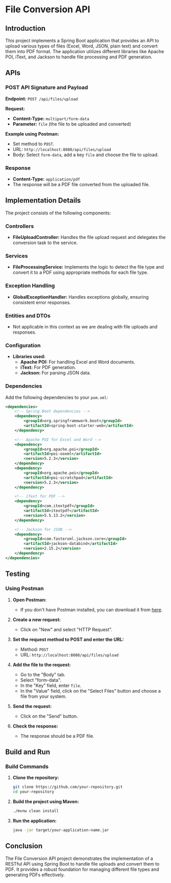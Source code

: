 # File Conversion API

## Introduction

This project implements a Spring Boot application that provides an API to upload various types of files (Excel, Word, JSON, plain text) and convert them into PDF format. The application utilizes different libraries like Apache POI, iText, and Jackson to handle file processing and PDF generation.

## APIs

### POST API Signature and Payload

**Endpoint:** `POST /api/files/upload`

**Request:**

- **Content-Type:** `multipart/form-data`
- **Parameter:** `file` (the file to be uploaded and converted)

**Example using Postman:**

- Set method to `POST`.
- URL: `http://localhost:8080/api/files/upload`
- Body: Select `form-data`, add a key `file` and choose the file to upload.

### Response

- **Content-Type:** `application/pdf`
- The response will be a PDF file converted from the uploaded file.

## Implementation Details

The project consists of the following components:

### Controllers

- **FileUploadController:** Handles the file upload request and delegates the conversion task to the service.

### Services

- **FileProcessingService:** Implements the logic to detect the file type and convert it to a PDF using appropriate methods for each file type.

### Exception Handling

- **GlobalExceptionHandler:** Handles exceptions globally, ensuring consistent error responses.

### Entities and DTOs

- Not applicable in this context as we are dealing with file uploads and responses.

### Configuration

- **Libraries used:**
  - **Apache POI:** For handling Excel and Word documents.
  - **iText:** For PDF generation.
  - **Jackson:** For parsing JSON data.

### Dependencies

Add the following dependencies to your `pom.xml`:

```xml
<dependencies>
    <!-- Spring Boot dependencies -->
    <dependency>
        <groupId>org.springframework.boot</groupId>
        <artifactId>spring-boot-starter-web</artifactId>
    </dependency>

    <!-- Apache POI for Excel and Word -->
    <dependency>
        <groupId>org.apache.poi</groupId>
        <artifactId>poi-ooxml</artifactId>
        <version>5.2.3</version>
    </dependency>
    <dependency>
        <groupId>org.apache.poi</groupId>
        <artifactId>poi-scratchpad</artifactId>
        <version>5.2.3</version>
    </dependency>

    <!-- iText for PDF -->
    <dependency>
        <groupId>com.itextpdf</groupId>
        <artifactId>itextpdf</artifactId>
        <version>5.5.13.2</version>
    </dependency>

    <!-- Jackson for JSON -->
    <dependency>
        <groupId>com.fasterxml.jackson.core</groupId>
        <artifactId>jackson-databind</artifactId>
        <version>2.15.2</version>
    </dependency>
</dependencies>
```

## Testing

### Using Postman

1. **Open Postman:**
   - If you don't have Postman installed, you can download it from [here](https://www.postman.com/downloads/).

2. **Create a new request:**
   - Click on "New" and select "HTTP Request".

3. **Set the request method to POST and enter the URL:**
   - Method: `POST`
   - URL: `http://localhost:8080/api/files/upload`

4. **Add the file to the request:**
   - Go to the "Body" tab.
   - Select "form-data".
   - In the "Key" field, enter `file`.
   - In the "Value" field, click on the "Select Files" button and choose a file from your system.

5. **Send the request:**
   - Click on the "Send" button.

6. **Check the response:**
   - The response should be a PDF file.

## Build and Run

### Build Commands

1. **Clone the repository:**

   ```bash
   git clone https://github.com/your-repository.git
   cd your-repository
   ```

2. **Build the project using Maven:**

   ```bash
   ./mvnw clean install
   ```

3. **Run the application:**

   ```bash
   java -jar target/your-application-name.jar
   ```

## Conclusion

The File Conversion API project demonstrates the implementation of a RESTful API using Spring Boot to handle file uploads and convert them to PDF. It provides a robust foundation for managing different file types and generating PDFs effectively.
